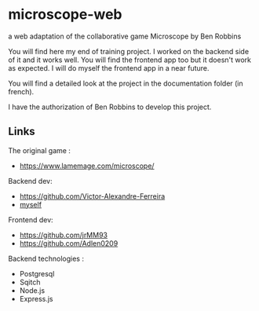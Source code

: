 
# microscope-web
a web adaptation of the collaborative game Microscope by Ben Robbins

You will find here my end of training project. I worked on the backend side of it and it works well. You will find the frontend app too but it doesn't work as expected. I will do myself the frontend app in a near future.

You will find a detailed look at the project in the documentation folder (in french).

I have the authorization of Ben Robbins to develop this project.

## Links
The original game :
- https://www.lamemage.com/microscope/

Backend dev:
- https://github.com/Victor-Alexandre-Ferreira
- [myself](https://github.com/PrietoPablo)

Frontend dev:
- https://github.com/jrMM93
- https://github.com/Adlen0209

Backend technologies :
- Postgresql
- Sqitch
- Node.js
- Express.js
